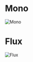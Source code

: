 # Mono

![Mono](https://projectreactor.io/docs/core/release/reference/images/mono.svg)

# Flux

![Flux](https://projectreactor.io/docs/core/release/reference/images/flux.svg)
